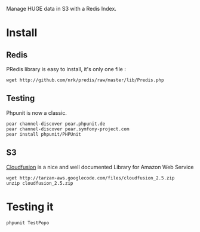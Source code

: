 Manage HUGE data in S3 with a Redis Index.

Install
=======

Redis
------
PRedis library is easy to install, it's only one file :

    wget http://github.com/nrk/predis/raw/master/lib/Predis.php

Testing
-------
Phpunit is now a classic.

    pear channel-discover pear.phpunit.de
    pear channel-discover pear.symfony-project.com
    pear install phpunit/PHPUnit

S3
--

[Cloudfusion](http://getcloudfusion.com/) is a nice and well documented Library for Amazon Web Service

    wget http://tarzan-aws.googlecode.com/files/cloudfusion_2.5.zip
    unzip cloudfusion_2.5.zip

Testing it
==========

    phpunit TestPopo